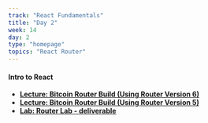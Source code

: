 ```yaml
---
track: "React Fundamentals"
title: "Day 2"
week: 14
day: 2
type: "homepage"
topics: "React Router"
---
```


#### Intro to React
<!-- - [**Lecture: Bitcoin Router Build (Using Router Version 6.4 with new Data Routers)**](/react-fundamentals/week-14/day-2/lecture/router64) -->
- [**Lecture: Bitcoin Router Build (Using Router Version 6)**](/react-fundamentals/week-14/day-2/lecture/router)
- [**Lecture: Bitcoin Router Build (Using Router Version 5)**](/react-fundamentals/week-14/day-2/lecture/)
- [**Lab: Router Lab - deliverable**](https://github.com/seir-flex/react-audubon-site-lab)
